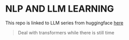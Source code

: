 # NLP AND LLM LEARNING 

This repo is linked to LLM series from huggingface [here](https://huggingface.co/learn/llm-course/chapter1/1)

> Deal with transformers while there is still time

